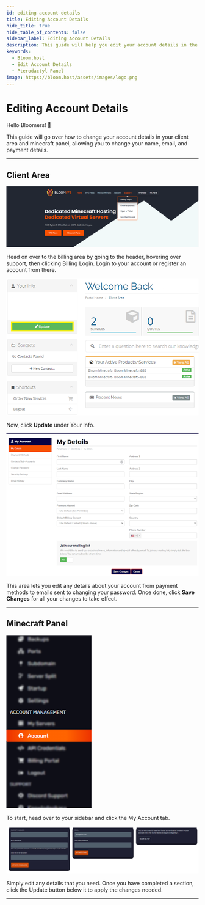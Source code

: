 ```yaml
---
id: editing-account-details
title: Editing Account Details
hide_title: true
hide_table_of_contents: false
sidebar_label: Editing Account Details
description: This guide will help you edit your account details in the billing panel, and on the minecraft panel
keywords:
  - Bloom.host
  - Edit Account Details
  - Pterodactyl Panel
image: https://bloom.host/assets/images/logo.png
---
```

# Editing Account Details

Hello Bloomers! 👋

This guide will go over how to change your account details in your client area and minecraft panel, allowing you to change your name, email, and payment details.

---

## Client Area

![Bloom.host Editing Account Details](../static/img/editing-account-details/editing-account-details1.png)

Head on over to the billing area by going to the header, hovering over support, then clicking Billing Login. Login to your account or register an account from there. 

![Bloom.host Editing Account Details](../static/img/editing-account-details/editing-account-details2.png)

Now, click **Update** under Your Info. 

![Bloom.host Editing Account Details](../static/img/editing-account-details/editing-account-details3.png)

This area lets you edit any details about your account from payment methods to emails sent to changing your password. Once done, click **Save Changes** for all your changes to take effect. 

---

## Minecraft Panel

![Bloom.host Editing Account Details](../static/img/editing-account-details/editing-account-details4.png)

To start, head over to your sidebar and click the My Account tab. 

![Bloom.host Editing Account Details](../static/img/editing-account-details/editing-account-details5.png)

Simply edit any details that you need. Once you have completed a section, click the Update button below it to apply the changes needed. 

---